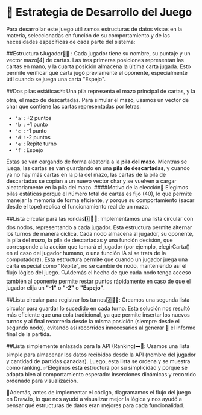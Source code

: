 # 🧠 Estrategia de Desarrollo del Juego
Para desarrollar este juego utilizamos estructuras de datos vistas en la materia, seleccionadas en función de su comportamiento y de las necesidades específicas de cada parte del sistema:

##Estructura tJugador🧍‍♂️ :
Cada jugador tiene su nombre, su puntaje y un vector mazo[4] de cartas. Las tres primeras posiciones representan las cartas en mano, y la cuarta posición almacena la última carta jugada. Esto permite verificar qué carta jugó previamente el oponente, especialmente útil cuando se juega una carta "Espejo".

##Dos pilas estáticas🃏:
Una pila representa el mazo principal de cartas, y la otra, el mazo de descartadas. Para simular el mazo, usamos un vector de char que contiene las cartas representadas por letras:
- `'a'`: +2 puntos
- `'b'`: +1 punto
- `'c'`: -1 punto
- `'d'`: -2 puntos
- `'e'`: Repite turno
- `'f'`: Espejo

Éstas se van cargando de forma aleatoria a la **pila del mazo**. Mientras se juega, las cartas se van guardando en una **pila de descartadas**, y cuando ya no hay más cartas en la pila del mazo, las cartas de la pila de descartadas se copian a un nuevo vector char y se vuelven a cargar aleatoriamente en la pila del mazo.
####Motivo de la elección🧩
Elegimos pilas estáticas porque el número total de cartas es fijo (40), lo que permite manejar la memoria de forma eficiente, y porque su comportamiento (sacar desde el tope) replica el funcionamiento real de un mazo.


##Lista circular para las rondas1️⃣📝🔁:
Implementamos una lista circular con dos nodos, representando a cada jugador. Esta estructura permite alternar los turnos de manera cíclica. Cada nodo almacena al jugador, su oponente, la pila del mazo, la pila de descartadas y una función decisión, que corresponde a la acción que tomará el jugador (por ejemplo, elegirCarta() en el caso del jugador humano, o una función IA si se trata de la computadora).
Esta estructura permite que cuando un jugador juega una carta especial como "Repite", no se cambie de nodo, manteniendo así el flujo lógico del juego.
🔍Además el hecho de que cada nodo tenga acceso también al oponente permite restar puntos rápidamente en caso de que el jugador elija un **"-1"** o **"-2"** o **"Espejo"**.

##Lista circular para registrar los turnos2️⃣📝🔁:
Creamos una segunda lista circular para guardar lo sucedido en cada turno. Esta solución nos resultó más eficiente que una cola tradicional, ya que permite insertar los nuevos turnos y al final recorrerla desde la misma posición (siempre desde el segundo nodo), evitando así recorridos innecesarios al generar 🧾 el informe final de la partida.

##Lista simplemente enlazada para la API (Ranking)➡️📝:
Usamos una lista simple para almacenar los datos recibidos desde la API (nombre del jugador y cantidad de partidas ganadas). Luego, esta lista se ordena y se muestra como ranking.
✅Elegimos esta estructura por su simplicidad y porque se adapta bien al comportamiento esperado: inserciones dinámicas y recorrido ordenado para visualización.

📌Además, antes de implementar el código, diagramamos el flujo del juego en Draw.io, lo que nos ayudó a visualizar mejor la lógica y nos ayudó a pensar qué estructuras de datos eran mejores para cada funcionalidad.
